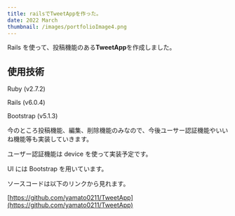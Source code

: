 ```yaml
---
title: railsでTweetAppを作った。
date: 2022 March
thumbnail: /images/portfolioImage4.png
---
```


Rails を使って、投稿機能のある**TweetApp**を作成しました。

## 使用技術

Ruby (v2.7.2)

Rails (v6.0.4)

Bootstrap (v5.1.3)

今のところ投稿機能、編集、削除機能のみなので、今後ユーサー認証機能やいいね機能等も実装していきます。

ユーザー認証機能は device を使って実装予定です。

UI には Bootstrap を用いています。

ソースコードは以下のリンクから見れます。

[https://github.com/yamato0211/TweetApp](https://github.com/yamato0211/TweetApp)
